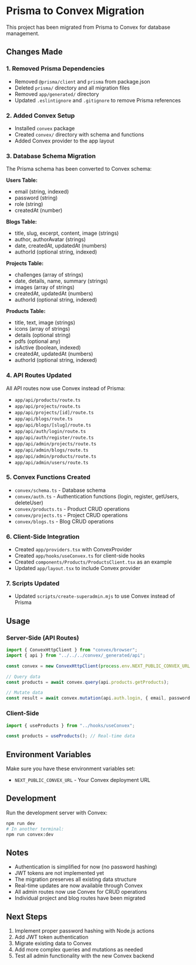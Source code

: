# Prisma to Convex Migration

This project has been migrated from Prisma to Convex for database management.

## Changes Made

### 1. Removed Prisma Dependencies

- Removed `@prisma/client` and `prisma` from package.json
- Deleted `prisma/` directory and all migration files
- Removed `app/generated/` directory
- Updated `.eslintignore` and `.gitignore` to remove Prisma references

### 2. Added Convex Setup

- Installed `convex` package
- Created `convex/` directory with schema and functions
- Added Convex provider to the app layout

### 3. Database Schema Migration

The Prisma schema has been converted to Convex schema:

**Users Table:**

- email (string, indexed)
- password (string)
- role (string)
- createdAt (number)

**Blogs Table:**

- title, slug, excerpt, content, image (strings)
- author, authorAvatar (strings)
- date, createdAt, updatedAt (numbers)
- authorId (optional string, indexed)

**Projects Table:**

- challenges (array of strings)
- date, details, name, summary (strings)
- images (array of strings)
- createdAt, updatedAt (numbers)
- authorId (optional string, indexed)

**Products Table:**

- title, text, image (strings)
- icons (array of strings)
- details (optional string)
- pdfs (optional any)
- isActive (boolean, indexed)
- createdAt, updatedAt (numbers)
- authorId (optional string, indexed)

### 4. API Routes Updated

All API routes now use Convex instead of Prisma:

- `app/api/products/route.ts`
- `app/api/projects/route.ts`
- `app/api/projects/[id]/route.ts`
- `app/api/blogs/route.ts`
- `app/api/blogs/[slug]/route.ts`
- `app/api/auth/login/route.ts`
- `app/api/auth/register/route.ts`
- `app/api/admin/projects/route.ts`
- `app/api/admin/blogs/route.ts`
- `app/api/admin/products/route.ts`
- `app/api/admin/users/route.ts`

### 5. Convex Functions Created

- `convex/schema.ts` - Database schema
- `convex/auth.ts` - Authentication functions (login, register, getUsers, deleteUser)
- `convex/products.ts` - Product CRUD operations
- `convex/projects.ts` - Project CRUD operations
- `convex/blogs.ts` - Blog CRUD operations

### 6. Client-Side Integration

- Created `app/providers.tsx` with ConvexProvider
- Created `app/hooks/useConvex.ts` for client-side hooks
- Created `components/Products/ProductsClient.tsx` as an example
- Updated `app/layout.tsx` to include Convex provider

### 7. Scripts Updated

- Updated `scripts/create-superadmin.mjs` to use Convex instead of Prisma

## Usage

### Server-Side (API Routes)

```typescript
import { ConvexHttpClient } from "convex/browser";
import { api } from "../../../convex/_generated/api";

const convex = new ConvexHttpClient(process.env.NEXT_PUBLIC_CONVEX_URL!);

// Query data
const products = await convex.query(api.products.getProducts);

// Mutate data
const result = await convex.mutation(api.auth.login, { email, password });
```

### Client-Side

```typescript
import { useProducts } from "../hooks/useConvex";

const products = useProducts(); // Real-time data
```

## Environment Variables

Make sure you have these environment variables set:

- `NEXT_PUBLIC_CONVEX_URL` - Your Convex deployment URL

## Development

Run the development server with Convex:

```bash
npm run dev
# In another terminal:
npm run convex:dev
```

## Notes

- Authentication is simplified for now (no password hashing)
- JWT tokens are not implemented yet
- The migration preserves all existing data structure
- Real-time updates are now available through Convex
- All admin routes now use Convex for CRUD operations
- Individual project and blog routes have been migrated

## Next Steps

1. Implement proper password hashing with Node.js actions
2. Add JWT token authentication
3. Migrate existing data to Convex
4. Add more complex queries and mutations as needed
5. Test all admin functionality with the new Convex backend

